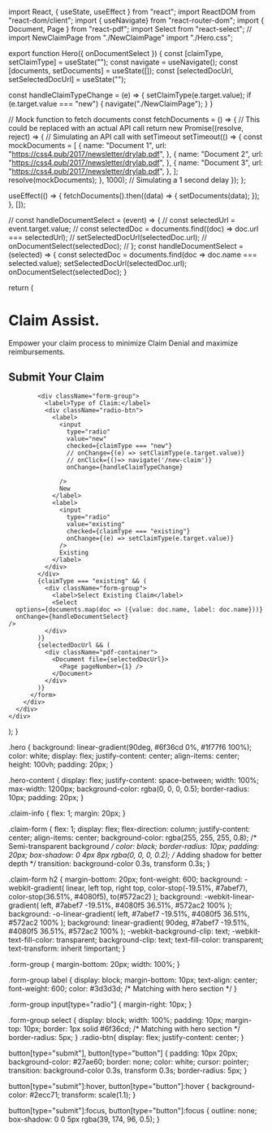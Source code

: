import React, { useState, useEffect } from "react";
import ReactDOM from "react-dom/client";
import { useNavigate} from "react-router-dom";
import { Document, Page } from "react-pdf";
import Select from "react-select";
// import  NewClaimPage  from "./NewClaimPage"
import "./Hero.css";

export function Hero({ onDocumentSelect }) {
  const [claimType, setClaimType] = useState("");
  const navigate = useNavigate();
  const [documents, setDocuments] = useState([]);
  const [selectedDocUrl, setSelectedDocUrl] = useState("");

const handleClaimTypeChange = (e) => {
    setClaimType(e.target.value);
    if (e.target.value === "new") {
      navigate("./NewClaimPage"); 
    }
  }
  
  // Mock function to fetch documents
  const fetchDocuments = () => {
    // This could be replaced with an actual API call
    return new Promise((resolve, reject) => {
      // Simulating an API call with setTimeout
      setTimeout(() => {
        const mockDocuments = [
          {
            name: "Document 1",
            url: "https://css4.pub/2017/newsletter/drylab.pdf",
          },
          {
            name: "Document 2",
            url: "https://css4.pub/2017/newsletter/drylab.pdf",
          },
          {
            name: "Document 3",
            url: "https://css4.pub/2017/newsletter/drylab.pdf",
          },
        ];
        resolve(mockDocuments);
      }, 1000); // Simulating a 1 second delay
    });
  };

  useEffect(() => {
    fetchDocuments().then((data) => {
      setDocuments(data);
    });
  }, []);

  // const handleDocumentSelect = (event) => {
  //   const selectedUrl = event.target.value;
  //   const selectedDoc = documents.find((doc) => doc.url === selectedUrl);
  //   setSelectedDocUrl(selectedDoc.url);
  //   onDocumentSelect(selectedDoc);
  // };
  const handleDocumentSelect = (selected) => {
    const selectedDoc = documents.find(doc => doc.name === selected.value);
    setSelectedDocUrl(selectedDoc.url);
    onDocumentSelect(selectedDoc);
  }  

  return (
    <div className="hero">
      <div className="hero-content">
        <div className="claim-info">
          <h1>Claim Assist.</h1>
          <p>
           Empower your claim process to minimize Claim Denial and maximize reimbursements.
          </p>
        </div>
        <div className="claim-form">
          <form>
            <h2>Submit Your Claim</h2>
            
            <div className="form-group">
              <label>Type of Claim:</label>
              <div className="radio-btn">
                <label>
                  <input
                    type="radio"
                    value="new"
                    checked={claimType === "new"}
                    // onChange={(e) => setClaimType(e.target.value)}
                    // onClick={()=> navigate('/new-claim')}
                    onChange={handleClaimTypeChange} 

                  />
                  New
                </label>
                <label>
                  <input
                    type="radio"
                    value="existing"
                    checked={claimType === "existing"}
                    onChange={(e) => setClaimType(e.target.value)}
                  />
                  Existing
                </label>
              </div>
            </div>
            {claimType === "existing" && (
              <div className="form-group">
                <label>Select Existing Claim</label>
                <Select 
      options={documents.map(doc => ({value: doc.name, label: doc.name}))}
      onChange={handleDocumentSelect}
    />
              </div>
            )}
            {selectedDocUrl && (
              <div className="pdf-container">
                <Document file={selectedDocUrl}>
                  <Page pageNumber={1} />
                </Document>
              </div>
            )}
          </form>
        </div>
      </div>
    </div>
  );
}




.hero {
  background: linear-gradient(90deg, #6f36cd 0%, #1f77f6 100%);
  color: white;
  display: flex;
  justify-content: center;
  align-items: center;
  height: 100vh;
  padding: 20px;
}
 
.hero-content {
  display: flex;
  justify-content: space-between;
  width: 100%;
  max-width: 1200px;
  background-color: rgba(0, 0, 0, 0.5);
  border-radius: 10px;
  padding: 20px;
}
 
.claim-info {
  flex: 1;
  margin: 20px;
}
 
.claim-form {
  flex: 1;
  display: flex;
  flex-direction: column;
  justify-content: center;
  align-items: center;
  background-color: rgba(255, 255, 255, 0.8); /* Semi-transparent background */
  color: black;
  border-radius: 10px;
  padding: 20px;
  box-shadow: 0 4px 8px rgba(0, 0, 0, 0.2); /* Adding shadow for better depth */
  transition: background-color 0.3s, transform 0.3s;
}
 
.claim-form h2 {
  margin-bottom: 20px;
  font-weight: 600;
  background: -webkit-gradient(
    linear,
    left top,
    right top,
    color-stop(-19.51%, #7abef7),
    color-stop(36.51%, #4080f5),
    to(#572ac2)
  );
  background: -webkit-linear-gradient(
    left,
    #7abef7 -19.51%,
    #4080f5 36.51%,
    #572ac2 100%
  );
  background: -o-linear-gradient(
    left,
    #7abef7 -19.51%,
    #4080f5 36.51%,
    #572ac2 100%
  );
  background: linear-gradient(
    90deg,
    #7abef7 -19.51%,
    #4080f5 36.51%,
    #572ac2 100%
  );
  -webkit-background-clip: text;
  -webkit-text-fill-color: transparent;
  background-clip: text;
  text-fill-color: transparent;
  text-transform: inherit !important;
}
 
.form-group {
  margin-bottom: 20px;
  width: 100%;
}
 
.form-group label {
  display: block;
  margin-bottom: 10px;
  text-align: center;
  font-weight: 600;
  color: #3d3d3d; /* Matching with hero section */
}
 
.form-group input[type="radio"] {
  margin-right: 10px;
}
 
.form-group select {
  display: block;
  width: 100%;
  padding: 10px;
  margin-top: 10px;
  border: 1px solid #6f36cd; /* Matching with hero section */
  border-radius: 5px;
}
.radio-btn{
  display: flex;
  justify-content: center; 
}
 
button[type="submit"],
button[type="button"] {
  padding: 10px 20px;
  background-color: #27ae60;
  border: none;
  color: white;
  cursor: pointer;
  transition: background-color 0.3s, transform 0.3s;
  border-radius: 5px;
}
 
button[type="submit"]:hover,
button[type="button"]:hover {
  background-color: #2ecc71;
  transform: scale(1.1);
}
 
button[type="submit"]:focus,
button[type="button"]:focus {
  outline: none;
  box-shadow: 0 0 5px rgba(39, 174, 96, 0.5);
}
